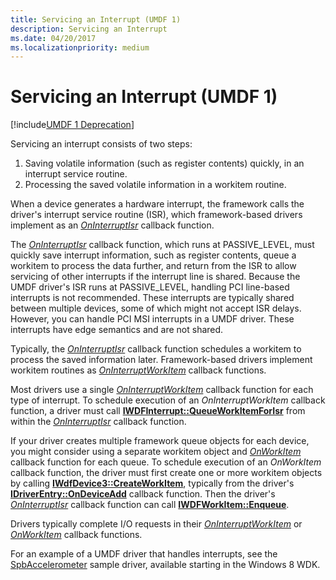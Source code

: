```yaml
---
title: Servicing an Interrupt (UMDF 1)
description: Servicing an Interrupt
ms.date: 04/20/2017
ms.localizationpriority: medium
---
```


# Servicing an Interrupt (UMDF 1)


[!include[UMDF 1 Deprecation](../includes/umdf-1-deprecation.md)]

Servicing an interrupt consists of two steps:

1.  Saving volatile information (such as register contents) quickly, in an interrupt service routine.
2.  Processing the saved volatile information in a workitem routine.

When a device generates a hardware interrupt, the framework calls the driver's interrupt service routine (ISR), which framework-based drivers implement as an [*OnInterruptIsr*](/windows-hardware/drivers/ddi/wudfinterrupt/nc-wudfinterrupt-wudf_interrupt_isr) callback function.

The [*OnInterruptIsr*](/windows-hardware/drivers/ddi/wudfinterrupt/nc-wudfinterrupt-wudf_interrupt_isr) callback function, which runs at PASSIVE\_LEVEL, must quickly save interrupt information, such as register contents, queue a workitem to process the data further, and return from the ISR to allow servicing of other interrupts if the interrupt line is shared. Because the UMDF driver's ISR runs at PASSIVE\_LEVEL, handling PCI line-based interrupts is not recommended. These interrupts are typically shared between multiple devices, some of which might not accept ISR delays. However, you can handle PCI MSI interrupts in a UMDF driver. These interrupts have edge semantics and are not shared.

Typically, the [*OnInterruptIsr*](/windows-hardware/drivers/ddi/wudfinterrupt/nc-wudfinterrupt-wudf_interrupt_isr) callback function schedules a workitem to process the saved information later. Framework-based drivers implement workitem routines as [*OnInterruptWorkItem*](/windows-hardware/drivers/ddi/wudfinterrupt/nc-wudfinterrupt-wudf_interrupt_workitem) callback functions.

Most drivers use a single [*OnInterruptWorkItem*](/windows-hardware/drivers/ddi/wudfinterrupt/nc-wudfinterrupt-wudf_interrupt_workitem) callback function for each type of interrupt. To schedule execution of an *OnInterruptWorkItem* callback function, a driver must call [**IWDFInterrupt::QueueWorkItemForIsr**](/windows-hardware/drivers/ddi/wudfddi/nf-wudfddi-iwdfinterrupt-queueworkitemforisr) from within the [*OnInterruptIsr*](/windows-hardware/drivers/ddi/wudfinterrupt/nc-wudfinterrupt-wudf_interrupt_isr) callback function.

If your driver creates multiple framework queue objects for each device, you might consider using a separate workitem object and [*OnWorkItem*](/windows-hardware/drivers/ddi/wudfworkitem/nc-wudfworkitem-wudf_workitem_function) callback function for each queue. To schedule execution of an *OnWorkItem* callback function, the driver must first create one or more workitem objects by calling [**IWdfDevice3::CreateWorkItem**](/windows-hardware/drivers/ddi/wudfddi/nf-wudfddi-iwdfdevice3-createworkitem), typically from the driver's [**IDriverEntry::OnDeviceAdd**](/windows-hardware/drivers/ddi/wudfddi/nf-wudfddi-idriverentry-ondeviceadd) callback function. Then the driver's [*OnInterruptIsr*](/windows-hardware/drivers/ddi/wudfinterrupt/nc-wudfinterrupt-wudf_interrupt_isr) callback function can call [**IWDFWorkItem::Enqueue**](/windows-hardware/drivers/ddi/wudfddi/nf-wudfddi-iwdfworkitem-enqueue).

Drivers typically complete I/O requests in their [*OnInterruptWorkItem*](/windows-hardware/drivers/ddi/wudfinterrupt/nc-wudfinterrupt-wudf_interrupt_workitem) or [*OnWorkItem*](/windows-hardware/drivers/ddi/wudfworkitem/nc-wudfworkitem-wudf_workitem_function) callback functions.

For an example of a UMDF driver that handles interrupts, see the [SpbAccelerometer](/samples/browse/) sample driver, available starting in the Windows 8 WDK.

